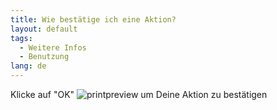 ```yaml
---
title: Wie bestätige ich eine Aktion?
layout: default
tags:
  - Weitere Infos
  - Benutzung
lang: de
---
```


Klicke auf "OK"  ![printpreview](../images/icons/Ok24.png) um Deine Aktion zu bestätigen
